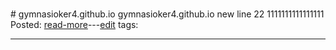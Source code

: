 
<h1><a class="readmorelink" href="gymnasioker4.github.io-master/README.md"></a></h1>
# gymnasioker4.github.io
gymnasioker4.github.io  
new line 22
1111111111111111
<br>
<div class='readmore'>
Posted: 
<a class="readmorelink" href="gymnasioker4.github.io-master/README.md">read-more</a>---<a class="editlink" target="_blank" href="/hugo/admin/scripts/edit.sh?file=gymnasioker4.github.io-master/README.md&cmd=open">edit</a>
tags: 
<hr>
<br><br><br>
</div>

